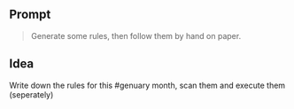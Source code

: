 ## Prompt
> Generate some rules, then follow them by hand on paper.

## Idea
Write down the rules for this #genuary month, scan them and execute them (seperately)
